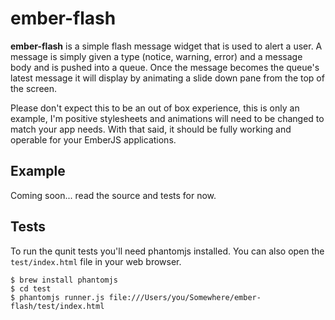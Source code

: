 ember-flash
===========

**ember-flash** is a simple flash message widget that is used to alert a user. A message is simply given a type (notice, warning, error) and a message body and is pushed into a queue. Once the message becomes the queue's latest message it will display by animating a slide down pane from the top of the screen.

Please don't expect this to be an out of box experience, this is only an example, I'm positive stylesheets and animations will need to be changed to match your app needs. With that said, it should be fully working and operable for your EmberJS applications.

Example
-------

Coming soon... read the source and tests for now.

Tests
-----

To run the qunit tests you'll need phantomjs installed. You can also open the `test/index.html` file in your web browser.

    $ brew install phantomjs
    $ cd test
    $ phantomjs runner.js file:///Users/you/Somewhere/ember-flash/test/index.html


